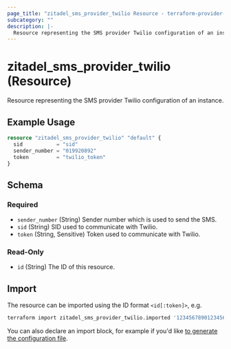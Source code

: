 ```yaml
---
page_title: "zitadel_sms_provider_twilio Resource - terraform-provider-zitadel"
subcategory: ""
description: |-
  Resource representing the SMS provider Twilio configuration of an instance.
---
```


# zitadel_sms_provider_twilio (Resource)

Resource representing the SMS provider Twilio configuration of an instance.

## Example Usage

```terraform
resource "zitadel_sms_provider_twilio" "default" {
  sid           = "sid"
  sender_number = "019920892"
  token         = "twilio_token"
}
```

<!-- schema generated by tfplugindocs -->
## Schema

### Required

- `sender_number` (String) Sender number which is used to send the SMS.
- `sid` (String) SID used to communicate with Twilio.
- `token` (String, Sensitive) Token used to communicate with Twilio.

### Read-Only

- `id` (String) The ID of this resource.

## Import

The resource can be imported using the ID format `<id[:token]>`, e.g.

```bash
terraform import zitadel_sms_provider_twilio.imported '123456789012345678:12345678901234567890123456abcdef'
```

You can also declare an import block, for example if you'd like [to generate the configuration file](https://developer.hashicorp.com/terraform/language/import/generating-configuration).
